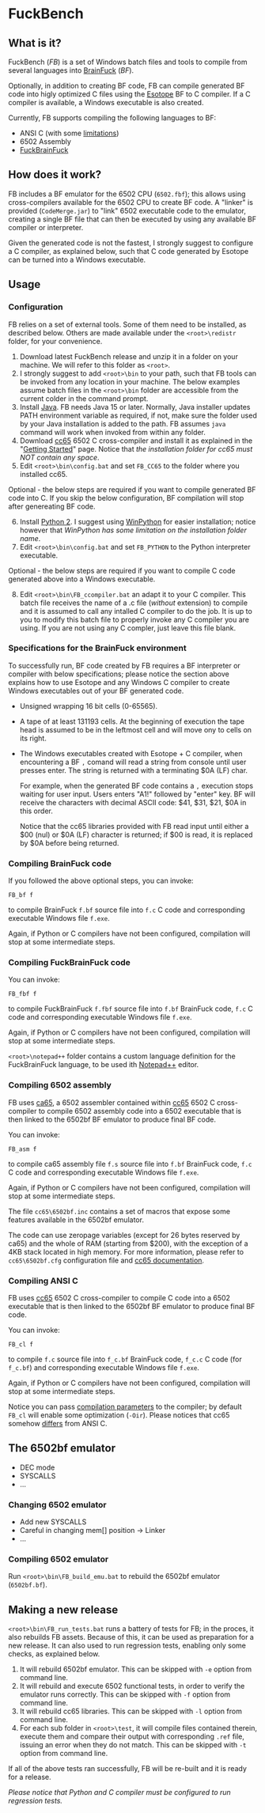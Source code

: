 # FuckBench

## What is it?

FuckBench (*FB*) is a set of Windows batch files and tools to compile from several languages into [BrainFuck](https://en.wikipedia.org/wiki/Brainfuck) (*BF*).

Optionally, in addition to creating BF code, FB can compile generated BF code into 
higly optimized C files using the [Esotope](https://github.com/lifthrasiir/esotope-bfc) BF to C compiler.
If a C compiler is available, a Windows executable is also created.

Currently, FB supports compiling the following languages to BF:
 * ANSI C (with some [limitations](https://www.cc65.org/doc/cc65-4.html))
 * 6502 Assembly
 * [FuckBrainFuck](http://www.inshame.com/search/label/My%20Progs%3A%20FuckBrainfuck)
 
## How does it work?
 
FB includes a BF emulator for the 6502 CPU (`6502.fbf`); this allows using cross-compilers available for the 6502 CPU to create BF code.
A "linker" is provided (`CodeMerge.jar`) to "link" 6502 executable code to the emulator, creating a single BF file that can then be executed by using any available BF compiler or interpreter.

Given the generated code is not the fastest, I strongly suggest to configure a C compiler, as explained below, 
such that C code generated by Esotope can be turned into a Windows executable.

## Usage
  
### Configuration

FB relies on a set of external tools. Some of them need to be installed, as described below.
Others are made available under the `<root>\redistr` folder, for your convenience.
 
  1. Download latest FuckBench release and unzip it in a folder on your machine. We will refer to this folder as `<root>`.
  2. I strongly suggest to add `<root>\bin` to your path, such that FB tools can be invoked from any location in your machine.
     The below examples assume batch files in the `<root>\bin` folder are accessible from the current colder in the command prompt.
  3. Install [Java](https://www.oracle.com/java/technologies/javase-downloads.html).
     FB needs Java 15 or later.
	 Normally, Java installer updates PATH environment variable as required, if not, make sure the folder used by your
	 Java installation is added to the path. FB assumes `java` command will work when invoked from within any folder.
  4. Download [cc65](https://cc65.github.io/) 6502 C cross-compiler and install it as explained in the
	 "[Getting Started](https://cc65.github.io/getting-started.html)" page. Notice that *the installation folder
	 for cc65 must NOT contain any space*.
  5. Edit `<root>\bin\config.bat` and set `FB_CC65` to the folder where you installed cc65. 
  
Optional - the below steps are required if you want to compile generated BF code into C.
If you skip the below configuration, BF compilation will stop after genereating BF code.

  6. Install [Python 2](https://www.python.org/downloads/). I suggest using [WinPython](https://winpython.github.io/)
	 for easier installation; notice however that *WinPython has some limitation on the installation folder name*.
  7. Edit `<root>\bin\config.bat` and set `FB_PYTHON` to the Python interpreter executable. 
  
Optional - the below steps are required if you want to compile C code generated above into a Windows executable.

  8. Edit `<root>\bin\FB_ccompiler.bat` an adapt it to your C compiler.
    This batch file receives the name of a .c file (*without* extension) to compile and it is assumed
	to call any intalled C compiler to do the job.
	It is up to you to modify this batch file to properly invoke any C compiler you are using.
	If you are not using any C compler, just leave this file blank.

### Specifications for the BrainFuck environment

To successfully run, BF code created by FB requires a BF interpreter or compiler with below specifications;
please notice the section above explains how to use Esotope and any Windows C compiler to create Windows 
executables out of your BF generated code.

 * Unsigned wrapping 16 bit cells (0-65565).
	
 * A tape of at least 131193 cells.
   At the beginning of execution the tape head is assumed to be in the leftmost cell
   and will move ony to cells on its right.
	  
* The Windows executables created with Esotope + C compiler, when encountering a BF `,` comand will read 
  a string from console until user presses enter. The string is returned with a terminating $0A (LF) char.

  For example, when the generated BF code contains a `,` execution stops waiting for user input.
  Users enters "A1!" followed by "enter" key. BF will receive the characters with decimal ASCII code:
  $41, $31, $21, $0A in this order.
	  
  Notice that the cc65 libraries provided with FB read input until either a $00 (nul) or $0A (LF) character is returned;
  if $00 is read, it is replaced by $0A before being returned.
  
	  
### Compiling BrainFuck code

If you followed the above optional steps, you can invoke:

```
FB_bf f
```

to compile BrainFuck `f.bf` source file into `f.c` C code and corresponding executable Windows file `f.exe`.

Again, if Python or C compilers have not been configured, compilation will stop at some intermediate steps.

### Compiling FuckBrainFuck code

You can invoke:

```
FB_fbf f
```

to compile FuckBrainFuck `f.fbf` source file into `f.bf` BrainFuck code, `f.c` C code and corresponding executable Windows file `f.exe`.

Again, if Python or C compilers have not been configured, compilation will stop at some intermediate steps.

`<root>\notepad++` folder contains a custom language definition for the FuckBrainFuck language, to be used ith [Notepad++](https://notepad-plus-plus.org/) editor.

### Compiling 6502 assembly

FB uses [ca65](https://www.cc65.org/doc/ca65.html), a 6502 assembler contained within [cc65](https://cc65.github.io/) 6502 C cross-compiler to compile 6502 assembly code into a 6502 executable that is then linked to the 6502bf BF emulator to produce
final BF code.

You can invoke:

```
FB_asm f
```

to compile ca65 assembly file `f.s` source file into `f.bf` BrainFuck code, `f.c` C code and corresponding executable Windows file `f.exe`.

Again, if Python or C compilers have not been configured, compilation will stop at some intermediate steps.

The file `cc65\6502bf.inc` contains a set of macros that expose some features available in the 6502bf emulator.

The code can use zeropage variables (except for 26 bytes reserved by ca65) and the whole of RAM (starting from $200),
with the exception of a 4KB stack located in high memory. For more information, please refer to `cc65\6502bf.cfg`
configuration file and [cc65 documentation](https://cc65.github.io/doc/customizing.html).

### Compiling ANSI C

FB uses [cc65](https://cc65.github.io/) 6502 C cross-compiler to compile C code into a 6502 executable that is then
linked to the 6502bf BF emulator to produce final BF code.

You can invoke:

```
FB_cl f
```

to compile `f.c` source file into `f_c.bf` BrainFuck code, `f_c.c` C code (for `f_c.bf`) and corresponding executable Windows file `f.exe`.

Again, if Python or C compilers have not been configured, compilation will stop at some intermediate steps.

Notice you can pass [compilation parameters](https://www.cc65.org/doc/cl65-2.html) to the compiler; by default `FB_cl` will enable some optimization (`-Oir`). Please notices that cc65 somehow [differs](https://www.cc65.org/doc/cc65-4.html) from ANSI C.

## The 6502bf emulator

 * DEC mode
 * SYSCALLS
 * ...
  
### Changing 6502 emulator

 * Add new SYSCALLS
 * Careful in changing mem[] position -> Linker
 * ...
 
### Compiling 6502 emulator

Run `<root>\bin\FB_build_emu.bat` to rebuild the 6502bf emulator (`6502bf.bf`).

## Making a new release

`<root>\bin\FB_run_tests.bat` runs a battery of tests for FB; in the proces, it also rebuilds FB assets.
Because of this, it can be used as preparation for a new release. 
It can also used to run regression tests, enabling only some checks, as explained below.

  1. It will rebuild 6502bf emulator.
     This can be skipped with `-e` option from command line.
  2. It will rebuild and execute 6502 functional tests, in order to verify the emulator runs correctly.
     This can be skipped with `-f` option from command line.
  3. It will rebuild cc65 libraries.
     This can be skipped with `-l` option from command line.
  4. For each sub folder in `<root>\test`, it will compile files contained therein, execute them
     and compare their output with corresponding `.ref` file, issuing an error when they do not match.
     This can be skipped with `-t` option from command line.

If all of the above tests ran successfully, FB will be re-built and it is ready for a release.

*Please notice that Python and C compiler must be configured to run regression tests.*